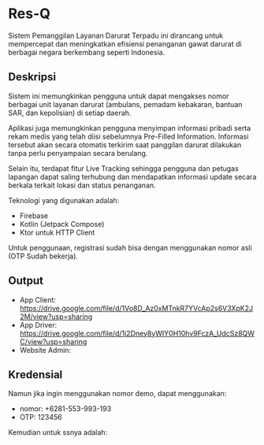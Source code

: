 
# Res-Q
Sistem Pemanggilan Layanan Darurat Terpadu ini dirancang untuk mempercepat dan meningkatkan efisiensi penanganan gawat darurat di berbagai negara berkembang seperti Indonesia.

## Deskripsi
Sistem ini memungkinkan pengguna untuk dapat mengakses nomor berbagai unit layanan darurat (ambulans, pemadam kebakaran, bantuan SAR, dan kepolisian) di setiap daerah. 

Aplikasi juga memungkinkan pengguna menyimpan informasi pribadi serta rekam medis yang telah diisi sebelumnya Pre-Filled Information. Informasi tersebut akan secara otomatis terkirim saat panggilan darurat dilakukan tanpa perlu penyampaian secara berulang.

Selain itu, terdapat fitur Live Tracking sehingga pengguna dan petugas lapangan dapat saling terhubung dan mendapatkan informasi update secara berkala terkait lokasi dan status penanganan.

Teknologi yang digunakan adalah:
- Firebase
- Kotlin (Jetpack Compose)
- Ktor untuk HTTP Client

Untuk penggunaan, registrasi sudah bisa dengan menggunakan nomor asli (OTP Sudah bekerja). 

## Output

 - App Client: https://drive.google.com/file/d/1Vo8D_Az0xMTnkR7YVcAp2s6V3XpK2J2M/view?usp=sharing
 - App Driver: https://drive.google.com/file/d/1i2Dney8yWIY0H10hv9FczA_UdcSz8QWC/view?usp=sharing
 - Website Admin: 

## Kredensial
Namun jika ingin menggunakan nomor demo, dapat menggunakan:
 - nomor: +6281-553-993-193 
 - OTP: 123456

Kemudian untuk ssnya adalah: 
